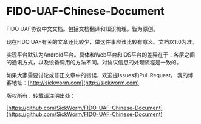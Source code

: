# FIDO-UAF-Chinese-Document
FIDO UAF协议中文文档。包括文档翻译和知识梳理。皆为原创。

现在FIDO UAF有关的文章还比较少，做这件事应该比较有意义。文档以1.0为准。

实现平台默认为Android平台。具体和Web平台和iOS平台的差异在于：各层之间的通讯方式，以及设备调用的方法不同。对协议信息的处理流程是一致的。

如果大家需要讨论或修正文章中的错误，欢迎提Issues和Pull Request。
我的博客地址：[http://sickworm.com](http://sickworm.com)


版权所有，转载请注明出处：

[https://github.com/SickWorm/FIDO-UAF-Chinese-Document](https://github.com/SickWorm/FIDO-UAF-Chinese-Document)
